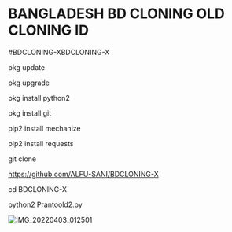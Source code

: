 # BANGLADESH BD CLONING OLD CLONING ID
#BDCLONING-XBDCLONING-X

pkg update

pkg upgrade

pkg install python2

pkg install git

pip2 install mechanize

pip2 install requests

git clone

https://github.com/ALFU-SANI/BDCLONING-X

cd BDCLONING-X

python2 Prantoold2.py






![IMG_20220403_012501](https://user-images.githubusercontent.com/102530080/161398204-947e2413-df11-48d8-8612-02300e083341.jpg)

